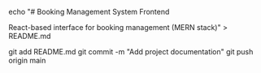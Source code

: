 echo "# Booking Management System Frontend

React-based interface for  booking management (MERN stack)" > README.md

git add README.md
git commit -m "Add project documentation"
git push origin main

